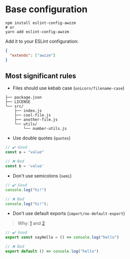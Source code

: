 # Base configuration
```shell script
npm install eslint-config-awzzm
# or
yarn add eslint-config-awzzm
```

Add it to your ESLint configuration:
```json
{
  "extends": ["awzzm"]
}
```

## Most significant rules
- Files should use kebab case (`unicorn/filename-case`)
```
├── package.json
├── LICENSE
└── src/
    ├── index.js
    ├── cool-file.js
    ├── another-file.js
    └── utils/
        └── number-utils.js
```

- Use double quotes (`quotes`)
```js
// ✔️ Good
const a = "value"

// ❌ Bad
const b = 'value'
```

- Don't use semicolons (`semi`)
```js
// ✔️ Good
console.log("hi!")

// ❌ Bad
console.log("hi!");
```

- Don't use default exports (`import/no-default-export`)
> Why: [1](https://basarat.gitbook.io/typescript/main-1/defaultisbad) and [2](https://blog.neufund.org/why-we-have-banned-default-exports-and-you-should-do-the-same-d51fdc2cf2ad)
```js
// ✔️ Good
export const sayHello = () => console.log("hello")

// ❌ Bad
export default () => console.log("hello")
```
